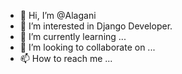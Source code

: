 - 👋 Hi, I’m @Alagani
- 👀 I’m interested in Django Developer.
- 🌱 I’m currently learning ...
- 💞️ I’m looking to collaborate on ...
- 📫 How to reach me ...

<!---
Alagani/Alagani is a ✨ special ✨ repository because its `README.md` (this file) appears on your GitHub profile.
You can click the Preview link to take a look at your changes.
--->
